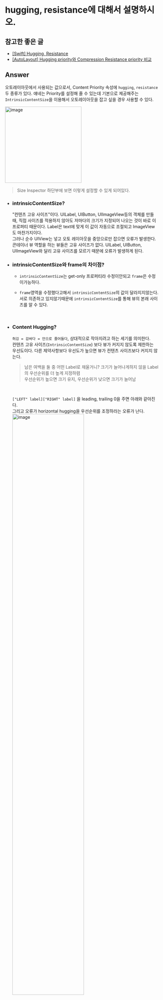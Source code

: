 # hugging, resistance에 대해서 설명하시오.

## 참고한 좋은 글
* [[Swift] Hugging, Resistance](https://nsios.tistory.com/98)
* [[AutoLayout] Hugging priority와 Compression Resistance priority 비교](https://eunjin3786.tistory.com/43)

## Answer

오토레이아웃에서 사용되는 값으로서, Content Priority 속성에 `hugging`, `resistance` 두 종류가 있다. 얘네는 Priority를 설정해 줄 수 있는데 기본으로 제공해주는 `IntrinsicContentSize`을 이용해서 오토레이아웃을 잡고 싶을 경우 사용할 수 있다.


<img width="251" alt="image" src="https://user-images.githubusercontent.com/42789819/131532779-3c322746-80ff-44e9-9037-7e91792bcfc0.png">

> Size Inspector 하단부에 보면 이렇게 설정할 수 있게 되어있다.



* ### intrinsicContentSize?

    "컨텐츠 고유 사이즈"이다. UILabel, UIButton, UIImageView등의 객체를 만들 때, 직접 사이즈를 적용하지 않아도 저마다의 크기가 지정되어 나오는 것이 바로 이 프로퍼티 때문이다. Label은 text에 맞게 이 값이 자동으로 조절되고 ImageView도 마찬가지이다.       
    그러나 순수 UIView는 넣고 오토 레이아웃을 중앙으로만 잡으면 오류가 발생한다. 콘테이너 뷰 역할을 하는 뷰들은 고유 사이즈가 없다. UILabel, UIButton, UIImageView와 달리 고유 사이즈를 모르기 때문에 오류가 발생하게 된다.

* ### intrinsicContentSize와 frame의 차이점?

    * `intrinsicContentSize`는 get-only 프로퍼티라 수정이안되고 `frame`은 수정이가능하다.

    * `frame`영역을 수정했다고해서 `intrinsicContentSize`의 값이 달라지지않는다. 서로 의존하고 있지않기때문에 `intrinsicContentSize`를 통해 뷰의 본래 사이즈를 알 수 있다.


<br>

* ### Content Hugging?

    `허깅 = 감싸다 = 안으로 줄어들다`, 상대적으로 작아지려고 하는 세기를 의미한다.  
    컨텐츠 고유 사이즈(`IntrinsicContentSize`) 보다 뷰가 커지지 않도록 제한하는 우선도이다. 다른 제약사항보다 우선도가 높으면 뷰가 컨텐츠 사이즈보다 커지지 않는다. 
    > 남은 여백을 둘 중 어떤 Label로 채울거니? 크기가 늘어나게하지 않을 Label의 우선순위를 더 높게 지정하렴  
    > 우선순위가 높으면 크기 유지, 우선순위가 낮으면 크기가 늘어남

    <br>

    `["LEFT" label]["RIGHT" label]` 을 leading, trailing 0을 주면 아래와 같아진다.   
    그리고 오류가 horizontal hugging을 우선순위를 조정하라는 오류가 난다.  
    <img width="70%" alt="image" src="https://user-images.githubusercontent.com/42789819/131533799-4c9b96ed-71da-4e1a-9ae6-226d278ff162.png">

    여기서 `hugging priority`가 `파란색` > `주황색`이 되면 둘 중 더 낮은 주황색이 나머지 공간을 채우게 된다.

    <img width="70%" alt="image" src="https://user-images.githubusercontent.com/42789819/131535968-c5e1e3c3-6877-49a2-ba03-475db6641fa4.png">


<br>

* ### Compression Resistance?

    `resistance = 저항하다 = 바깥으로 늘어나다`, 상대적으로 커지려고 하는 세기를 의미한다. 
    컨텐츠 고유 사이즈(`IntrinsicContentSize`)보다 뷰가 작아지지 않도록 제한한다. 다른 제약사항보다 우선도가 높으면 뷰가 컨텐츠사이즈 보다 작아지지 않는다.
    > 공간이 좁은데 누가 줄어들래? 크기가 줄어들게 않을 Label의 우선순위를 더 높게 지정하렴
    > 우선순위가 높으면 크기 유지, 우선순위가 낮으면 크기가 작아짐

    <br>

    마찬가지로 아까처럼 오토를 잡고 이번엔 라벨의 너비가(내용이) 화면을 넘어가도록 내용을 많이 작성하였다. 
    그랬더니 이번엔 horizontaol compression 우선순위를 조정하라는 오류가 난다.
    <img width="100%" alt="image" src="https://user-images.githubusercontent.com/42789819/131536404-a07be47c-456e-4583-8c22-34abc667cddb.png">

    여기서 `compression priority`가 `파란색` > `주황색`이 되면 둘 중 더 낮은 주황색이 파란색이 필요한 공간을 양보하며 줄어들게된다.

    <img width="70%" alt="image" src="https://user-images.githubusercontent.com/42789819/131538181-ccaa5cf8-40bc-4159-8ec2-c6bbb7ee5e5a.png">